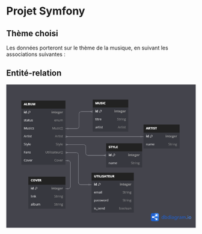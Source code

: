 # Projet Symfony

## Thème choisi

Les données porteront sur le thème de la musique, en suivant les associations suivantes :

## Entité-relation

![alt text](./assetsReadMe/dark.png)

